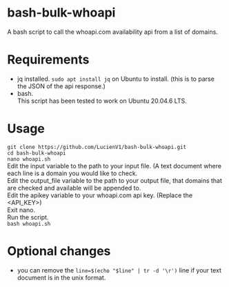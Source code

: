 # bash-bulk-whoapi  
A bash script to call the whoapi.com availability api from a list of domains.  
  
# Requirements  
- jq installed. `sudo apt install jq` on Ubuntu to install. (this is to parse the JSON of the api response.)  
- bash.  
This script has been tested to work on Ubuntu 20.04.6 LTS.  
  
# Usage  
`git clone https://github.com/LucienV1/bash-bulk-whoapi.git`  
`cd bash-bulk-whoapi`  
`nano whoapi.sh`  
Edit the input variable to the path to your input file. (A text document where each line is a domain you would like to check.  
Edit the output_file variable to the path to your output file, that domains that are checked and available will be appended to.  
Edit the apikey variable to your whoapi.com api key. (Replace the <API_KEY>)  
Exit nano.  
Run the script.  
`bash whoapi.sh`  
  
# Optional changes  
- you can remove the `line=$(echo "$line" | tr -d '\r')` line if your text document is in the unix format.  
